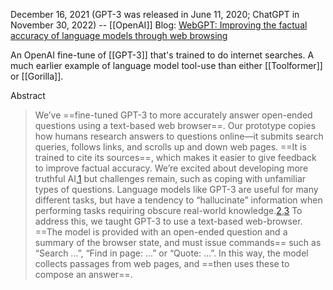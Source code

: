 December 16, 2021 (GPT-3 was released in June 11, 2020; ChatGPT in November 30, 2022) -- [[OpenAI]]
Blog: [WebGPT: Improving the factual accuracy of language models through web browsing](https://www.amazon.com/gp/video/storefront/ref=atv_hm_hom_legacy_redirect?contentId=IncludedwithPrime&contentType=merch&merchId=IncludedwithPrime)

An OpenAI fine-tune of [[GPT-3]] that's trained to do internet searches.
A much earlier example of language model tool-use than either [[Toolformer]] or [[Gorilla]].

Abstract
>We’ve ==fine-tuned GPT-3 to more accurately answer open-ended questions using a text-based web browser==. Our prototype copies how humans research answers to questions online—it submits search queries, follows links, and scrolls up and down web pages. ==It is trained to cite its sources==, which makes it easier to give feedback to improve factual accuracy. We’re excited about developing more truthful AI,[1](https://openai.com/research/webgpt#fn-1) but challenges remain, such as coping with unfamiliar types of questions.
>Language models like GPT-3 are useful for many different tasks, but have a tendency to “hallucinate” information when performing tasks requiring obscure real-world knowledge.[2](https://openai.com/research/webgpt#fn-2),[3](https://openai.com/research/webgpt#fn-3) To address this, we taught GPT-3 to use a text-based web-browser. ==The model is provided with an open-ended question and a summary of the browser state, and must issue commands== such as “Search ...”, “Find in page: ...” or “Quote: …”. In this way, the model collects passages from web pages, and ==then uses these to compose an answer==.


